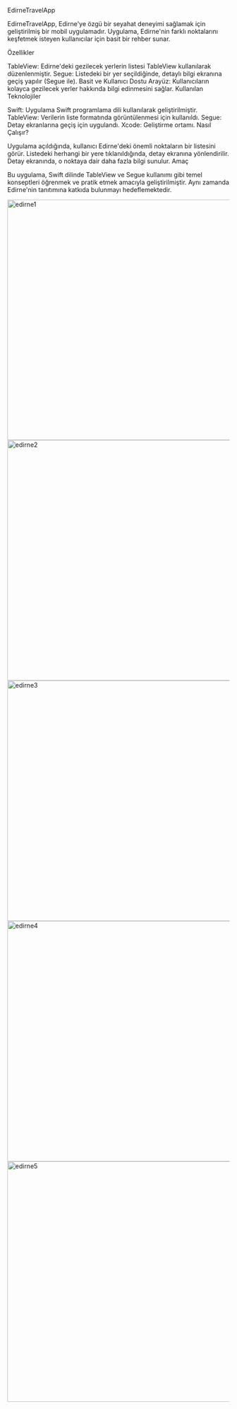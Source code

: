 EdirneTravelApp

EdirneTravelApp, Edirne'ye özgü bir seyahat deneyimi sağlamak için geliştirilmiş bir mobil uygulamadır. Uygulama, Edirne'nin farklı noktalarını keşfetmek isteyen kullanıcılar için basit bir rehber sunar.

Özellikler

TableView: Edirne'deki gezilecek yerlerin listesi TableView kullanılarak düzenlenmiştir.
Segue: Listedeki bir yer seçildiğinde, detaylı bilgi ekranına geçiş yapılır (Segue ile).
Basit ve Kullanıcı Dostu Arayüz: Kullanıcıların kolayca gezilecek yerler hakkında bilgi edinmesini sağlar.
Kullanılan Teknolojiler

Swift: Uygulama Swift programlama dili kullanılarak geliştirilmiştir.
TableView: Verilerin liste formatında görüntülenmesi için kullanıldı.
Segue: Detay ekranlarına geçiş için uygulandı.
Xcode: Geliştirme ortamı.
Nasıl Çalışır?

Uygulama açıldığında, kullanıcı Edirne'deki önemli noktaların bir listesini görür.
Listedeki herhangi bir yere tıklanıldığında, detay ekranına yönlendirilir.
Detay ekranında, o noktaya dair daha fazla bilgi sunulur.
Amaç

Bu uygulama, Swift dilinde TableView ve Segue kullanımı gibi temel konseptleri öğrenmek ve pratik etmek amacıyla geliştirilmiştir. Aynı zamanda Edirne'nin tanıtımına katkıda bulunmayı hedeflemektedir.


<img width="545" alt="edirne1" src="https://github.com/user-attachments/assets/9682495c-192f-4bda-899a-f19db5c8828f">


<img width="545" alt="edirne2" src="https://github.com/user-attachments/assets/83633605-07f7-418f-bcb5-7d69bb39f44f">


<img width="545" alt="edirne3" src="https://github.com/user-attachments/assets/76611e81-6b27-40de-8a07-d7f6715046bd">

<img width="545" alt="edirne4" src="https://github.com/user-attachments/assets/a7210efc-7611-47ab-b852-ff815f155933">

<img width="545" alt="edirne5" src="https://github.com/user-attachments/assets/099ed343-acb3-404d-b553-eb1cf27b7dc4">


